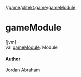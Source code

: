 //[game](../../index.md)/[xlitekt.game](index.md)/[gameModule](game-module.md)

# gameModule

[jvm]\
val [gameModule](game-module.md): Module

#### Author

Jordan Abraham
